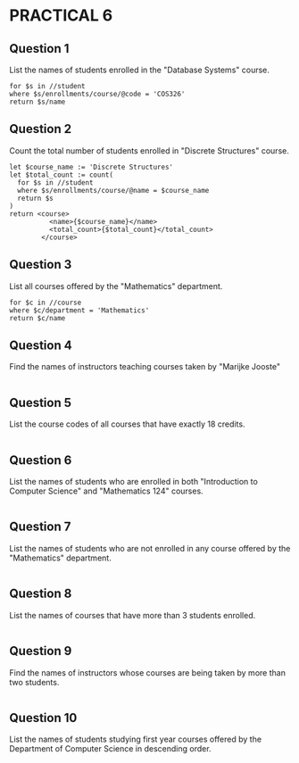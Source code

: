 # PRACTICAL 6
## Question 1 
List the names of students enrolled in the "Database Systems" course.
```
for $s in //student
where $s/enrollments/course/@code = 'COS326'
return $s/name
```

## Question 2 
Count the total number of students enrolled in "Discrete Structures" course.
```
let $course_name := 'Discrete Structures'
let $total_count := count(
  for $s in //student
  where $s/enrollments/course/@name = $course_name
  return $s
)
return <course>
          <name>{$course_name}</name>
          <total_count>{$total_count}</total_count>
        </course>
```

## Question 3 
List all courses offered by the "Mathematics" department.
```
for $c in //course
where $c/department = 'Mathematics'
return $c/name
```


## Question 4 
Find the names of instructors teaching courses taken by "Marijke Jooste"
```

```

## Question 5
List the course codes of all courses that have exactly 18 credits.
```

```

## Question 6 
List the names of students who are enrolled in both "Introduction to Computer Science" and "Mathematics 124" courses.
```

```

## Question 7 
List the names of students who are not enrolled in any course offered by the "Mathematics" department.
```

```

## Question 8
List the names of courses that have more than 3 students enrolled.
```

```

## Question 9 
Find the names of instructors whose courses are being taken by more than two students.
```

```

## Question 10 
List the names of students studying first year courses offered by the Department of Computer Science in descending order.
```

```
